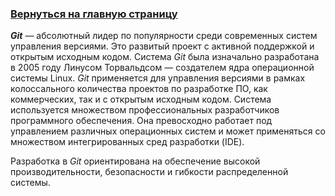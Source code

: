 ### [Вернуться на главную страницу](../readme.md)

**_Git_** — абсолютный лидер по популярности среди современных систем управления версиями. Это развитый проект с активной поддержкой и открытым исходным кодом. Система _Git_ была изначально разработана в 2005 году Линусом Торвальдсом — создателем ядра операционной системы Linux. _Git_ применяется для управления версиями в рамках колоссального количества проектов по разработке ПО, как коммерческих, так и с открытым исходным кодом. Система используется множеством профессиональных разработчиков программного обеспечения. Она превосходно работает под управлением различных операционных систем и может применяться со множеством интегрированных сред разработки (IDE).

Разработка в _Git_ ориентирована на обеспечение высокой производительности, безопасности и гибкости распределенной системы.
